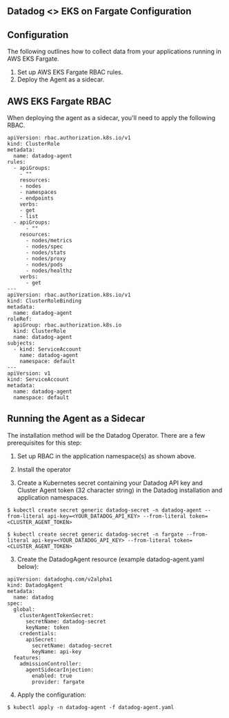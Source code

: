 Datadog <> EKS on Fargate Configuration  
---

Configuration  
--

The following outlines how to collect data from your applications running in AWS EKS Fargate.

1) Set up AWS EKS Fargate RBAC rules.
2) Deploy the Agent as a sidecar.

AWS EKS Fargate RBAC
--

When deploying the agent as a sidecar, you'll need to apply the following RBAC.
  
```  
apiVersion: rbac.authorization.k8s.io/v1  
kind: ClusterRole  
metadata:  
  name: datadog-agent  
rules:  
  - apiGroups:  
    - ""  
    resources:  
    - nodes  
    - namespaces  
    - endpoints  
    verbs:  
    - get  
    - list  
  - apiGroups:  
      - ""  
    resources:  
      - nodes/metrics  
      - nodes/spec  
      - nodes/stats  
      - nodes/proxy  
      - nodes/pods  
      - nodes/healthz  
    verbs:  
      - get  
---  
apiVersion: rbac.authorization.k8s.io/v1  
kind: ClusterRoleBinding  
metadata:  
  name: datadog-agent  
roleRef:  
  apiGroup: rbac.authorization.k8s.io  
  kind: ClusterRole  
  name: datadog-agent  
subjects:  
  - kind: ServiceAccount  
    name: datadog-agent  
    namespace: default  
---  
apiVersion: v1  
kind: ServiceAccount  
metadata:  
  name: datadog-agent  
  namespace: default  
```  
  
Running the Agent as a Sidecar  
--
  
The installation method will be the Datadog Operator. There are a few prerequisites for this step:  
  
1) Set up RBAC in the application namespace(s) as shown above.  
  
2) Install the operator

3) Create a Kubernetes secret containing your Datadog API key and Cluster Agent token (32 character string) in the Datadog installation and application namespaces.  
  
```  
$ kubectl create secret generic datadog-secret -n datadog-agent --from-literal api-key=<YOUR_DATADOG_API_KEY> --from-literal token=<CLUSTER_AGENT_TOKEN>  
  
$ kubectl create secret generic datadog-secret -n fargate --from-literal api-key=<YOUR_DATADOG_API_KEY> --from-literal token=<CLUSTER_AGENT_TOKEN>  
```  

3) Create the DatadogAgent resource (example datadog-agent.yaml below):
  
```  
apiVersion: datadoghq.com/v2alpha1  
kind: DatadogAgent  
metadata:  
  name: datadog  
spec:  
  global:  
    clusterAgentTokenSecret:  
      secretName: datadog-secret  
      keyName: token  
    credentials:  
      apiSecret:  
        secretName: datadog-secret  
        keyName: api-key  
  features:  
    admissionController:  
      agentSidecarInjection:  
        enabled: true  
        provider: fargate  
```  
  
4) Apply the configuration:  

```
$ kubectl apply -n datadog-agent -f datadog-agent.yaml  
```  

